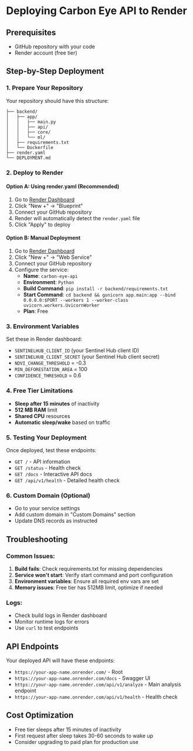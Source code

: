 # Deploying Carbon Eye API to Render

## Prerequisites
- GitHub repository with your code
- Render account (free tier)

## Step-by-Step Deployment

### 1. Prepare Your Repository
Your repository should have this structure:
```
├── backend/
│   ├── app/
│   │   ├── main.py
│   │   ├── api/
│   │   ├── core/
│   │   └── ml/
│   ├── requirements.txt
│   └── Dockerfile
├── render.yaml
└── DEPLOYMENT.md
```

### 2. Deploy to Render

#### Option A: Using render.yaml (Recommended)
1. Go to [Render Dashboard](https://dashboard.render.com/)
2. Click "New +" → "Blueprint"
3. Connect your GitHub repository
4. Render will automatically detect the `render.yaml` file
5. Click "Apply" to deploy

#### Option B: Manual Deployment
1. Go to [Render Dashboard](https://dashboard.render.com/)
2. Click "New +" → "Web Service"
3. Connect your GitHub repository
4. Configure the service:
   - **Name**: `carbon-eye-api`
   - **Environment**: `Python`
   - **Build Command**: `pip install -r backend/requirements.txt`
   - **Start Command**: `cd backend && gunicorn app.main:app --bind 0.0.0.0:$PORT --workers 1 --worker-class uvicorn.workers.UvicornWorker`
   - **Plan**: Free

### 3. Environment Variables
Set these in Render dashboard:
- `SENTINELHUB_CLIENT_ID` (your Sentinel Hub client ID)
- `SENTINELHUB_CLIENT_SECRET` (your Sentinel Hub client secret)
- `NDVI_CHANGE_THRESHOLD` = -0.3
- `MIN_DEFORESTATION_AREA` = 100
- `CONFIDENCE_THRESHOLD` = 0.6

### 4. Free Tier Limitations
- **Sleep after 15 minutes** of inactivity
- **512 MB RAM** limit
- **Shared CPU** resources
- **Automatic sleep/wake** based on traffic

### 5. Testing Your Deployment
Once deployed, test these endpoints:
- `GET /` - API information
- `GET /status` - Health check
- `GET /docs` - Interactive API docs
- `GET /api/v1/health` - Detailed health check

### 6. Custom Domain (Optional)
- Go to your service settings
- Add custom domain in "Custom Domains" section
- Update DNS records as instructed

## Troubleshooting

### Common Issues:
1. **Build fails**: Check requirements.txt for missing dependencies
2. **Service won't start**: Verify start command and port configuration
3. **Environment variables**: Ensure all required env vars are set
4. **Memory issues**: Free tier has 512MB limit, optimize if needed

### Logs:
- Check build logs in Render dashboard
- Monitor runtime logs for errors
- Use `curl` to test endpoints

## API Endpoints
Your deployed API will have these endpoints:
- `https://your-app-name.onrender.com/` - Root
- `https://your-app-name.onrender.com/docs` - Swagger UI
- `https://your-app-name.onrender.com/api/v1/analyze` - Main analysis endpoint
- `https://your-app-name.onrender.com/api/v1/health` - Health check

## Cost Optimization
- Free tier sleeps after 15 minutes of inactivity
- First request after sleep takes 30-60 seconds to wake up
- Consider upgrading to paid plan for production use 